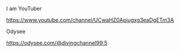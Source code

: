 I am YouTuber

https://www.youtube.com/channel/UCwaHZ0Apiugxg3eaDgETm3A 

Odysee

https://odysee.com/@divingchannel99:5

